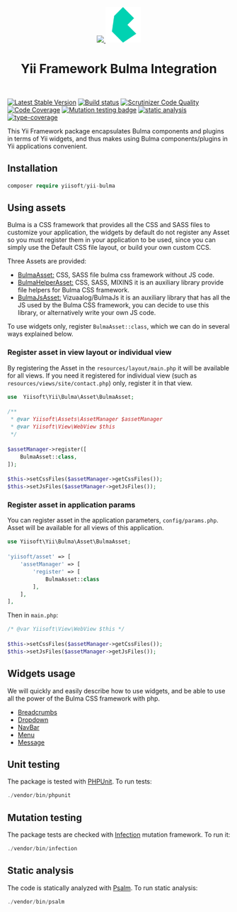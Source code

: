 <p align="center">
    <a href="https://github.com/yiisoft" target="_blank">
        <img src="https://github.com/yiisoft.png" height="100px">
    </a>
    <a href="https://bulma.io/" target="_blank" rel="external">
        <img src="docs/images/bulma-logo.png" height="80px">
    </a>
    <h1 align="center">Yii Framework Bulma Integration</h1>
    <br>
</p>

[![Latest Stable Version](https://poser.pugx.org/yiisoft/yii-bulma/v/stable.png)](https://packagist.org/packages/yiisoft/yii-bulma)
[![Build status](https://github.com/yiisoft/yii-bulma/workflows/build/badge.svg)](https://github.com/yiisoft/yii-bulma/actions?query=workflow%3Abuild)
[![Scrutinizer Code Quality](https://scrutinizer-ci.com/g/yiisoft/yii-bulma/badges/quality-score.png?b=master)](https://scrutinizer-ci.com/g/yiisoft/yii-bulma/?branch=master)
[![Code Coverage](https://scrutinizer-ci.com/g/yiisoft/yii-bulma/badges/coverage.png?b=master)](https://scrutinizer-ci.com/g/yiisoft/yii-bulma/?branch=master)
[![Mutation testing badge](https://img.shields.io/endpoint?style=flat&url=https%3A%2F%2Fbadge-api.stryker-mutator.io%2Fgithub.com%2Fyiisoft%2Fyii-bulma%2Fmaster)](https://dashboard.stryker-mutator.io/reports/github.com/yiisoft/yii-bulma/master)
[![static analysis](https://github.com/yiisoft/yii-bulma/workflows/static%20analysis/badge.svg)](https://github.com/yiisoft/yii-bulma/actions?query=workflow%3A%22static+analysis%22)
[![type-coverage](https://shepherd.dev/github/yiisoft/assets/coverage.svg)](https://shepherd.dev/github/yiisoft/assets)

This Yii Framework package encapsulates Bulma components and plugins in terms of Yii widgets, and thus makes using Bulma components/plugins in Yii applications convenient.

## Installation

```php
composer require yiisoft/yii-bulma
```
## Using assets

Bulma is a CSS framework that provides all the CSS and SASS files to customize your application, the widgets by default do not register any Asset so you must register them in your application to be used, since you can simply use the Default CSS file layout, or build your own custom CCS.

Three Assets are provided:

- [BulmaAsset:](https://bulma.io/) CSS, SASS file bulma css framework without JS code.
- [BulmaHelperAsset:](https://github.com/jmaczan/bulma-helpers) CSS, SASS, MIXINS it is an auxiliary library provide file helpers for Bulma CSS framework.
- [BulmaJsAsset:](https://github.com/jgthms/bulma) Vizuaalog/BulmaJs it is an auxiliary library that has all the JS used by the Bulma CSS framework, you can decide to use this library, or alternatively write your own JS code.

To use widgets only, register `BulmaAsset::class`, which we can do in several ways explained below.

### Register asset in view layout or individual view

By registering the Asset in the `resources/layout/main.php` it will be available for all views. If you need it registered for individual view (such as `resources/views/site/contact.php`) only, register it in that view.


```php
use  Yiisoft\Yii\Bulma\Asset\BulmaAsset;

/**
 * @var Yiisoft\Assets\AssetManager $assetManager
 * @var Yiisoft\View\WebView $this
 */

$assetManager->register([
    BulmaAsset::class,
]);

$this->setCssFiles($assetManager->getCssFiles());
$this->setJsFiles($assetManager->getJsFiles());
```

### Register asset in application params

You can register asset in the application parameters, `config/params.php`. Asset will be available for all views of this application.

```php
use Yiisoft\Yii\Bulma\Asset\BulmaAsset;

'yiisoft/asset' => [
    'assetManager' => [
        'register' => [
            BulmaAsset::class
        ],
    ],
],
```

Then in `main.php`:

```php
/* @var Yiisoft\View\WebView $this */

$this->setCssFiles($assetManager->getCssFiles());
$this->setJsFiles($assetManager->getJsFiles());
```

## Widgets usage

We will quickly and easily describe how to use widgets, and be able to use all the power of the Bulma CSS framework with php.

- [Breadcrumbs](docs/breadcrumbs.md)
- [Dropdown](docs/dropdown.md)
- [NavBar](docs/navbar.md)
- [Menu](docs/menu.md)
- [Message](docs/message.md)

## Unit testing

The package is tested with [PHPUnit](https://phpunit.de/). To run tests:

```php
./vendor/bin/phpunit
```

## Mutation testing

The package tests are checked with [Infection](https://infection.github.io/) mutation framework. To run it:

```php
./vendor/bin/infection
```

## Static analysis

The code is statically analyzed with [Psalm](https://psalm.dev/). To run static analysis:

```php
./vendor/bin/psalm
```
